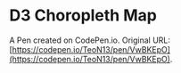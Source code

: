 # D3 Choropleth Map

A Pen created on CodePen.io. Original URL: [https://codepen.io/TeoN13/pen/VwBKEpO](https://codepen.io/TeoN13/pen/VwBKEpO).

